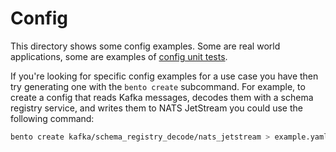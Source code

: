 Config
======

This directory shows some config examples. Some are real world applications, some are examples of [config unit tests][unit-tests].

If you're looking for specific config examples for a use case you have then try generating one with the `bento create` subcommand. For example, to create a config that reads Kafka messages, decodes them with a schema registry service, and writes them to NATS JetStream you could use the following command:

```sh
bento create kafka/schema_registry_decode/nats_jetstream > example.yaml
```

[unit-tests]: https://warpstreamlabs.github.io/bento/docs/configuration/unit_testing
